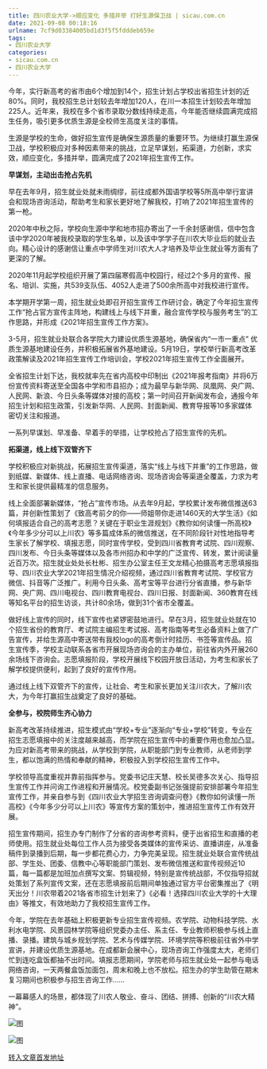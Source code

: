 ```yaml
---
title: 四川农业大学->顺应变化 多措并举 打好生源保卫战 | sicau.com.cn
date: 2021-09-08 00:18:16
urlname: 7cf9d03384005bd1d3f5f5fdddeb659e
tags: 
- 四川农业大学
categories:
- sicau.com.cn
- 四川农业大学
---
```

今年，实行新高考的省市由6个增加到14个，招生计划占学校出省招生计划的近80%。同时，我校招生总计划较去年增加120人，在川一本招生计划较去年增加225人。近年来，我校在多个省市录取分数线持续走高，今年能否继续圆满完成招生任务，吸引更多优质生源是全校师生高度关注的事情。

生源是学校的生命，做好招生宣传是确保生源质量的重要环节。为继续打赢生源保卫战，学校积极应对多种因素带来的挑战，立足早谋划，拓渠道，力创新，求实效，顺应变化，多措并举，圆满完成了2021年招生宣传工作。

**早谋划，主动出击抢占先机**

早在去年9月，招生就业处就未雨绸缪，前往成都外国语学校等5所高中举行宣讲会和现场咨询活动，帮助考生和家长更好地了解我校，打响了2021年招生宣传的第一枪。

2020年中秋之际，学校向生源中学和地市招办寄出了一千余封感谢信，信中包含该中学2020年被我校录取的学生名单，以及该中学学子在川农大毕业后的就业去向。精心设计的感谢信让重点中学师生对川农大人才培养及毕业生就业等方面有了更深的了解。

2020年11月起学校组织开展了第四届寒假高中校园行，经过2个多月的宣传、报名、培训、实施，共539支队伍、4052人走进了500余所高中对我校进行宣传。

本学期开学第一周，招生就业处即召开招生宣传工作研讨会，确定了今年招生宣传工作“抢占官方宣传主阵地，构建线上与线下并重，融合宣传学校与服务考生”的工作思路，并形成《2021年招生宣传工作方案》。

3-5月，招生就业处联合各学院大力建设优质生源基地，确保省内“一市一重点” 优质生源基地建设任务，并积极拓展省外基地建设。5月19日，学校举行新高考改革政策解读及2021年招生宣传工作培训会，学校2021年招生宣传工作全面展开。

全省招生计划下达，我校就率先在省内高校中印制出《2021年报考指南》并将6万份宣传资料寄送至全国各中学和市县招办；成为最早与新华网、凤凰网、央广网、人民网、新浪、今日头条等媒体对接的高校；第一时间召开新闻发布会，通报今年招生计划和招生政策，引发新华网、人民网、封面新闻、教育导报等10多家媒体密切关注和报道。

一系列早谋划、早准备、早着手的举措，让学校抢占了招生宣传的先机。

**拓渠道，线上线下双管齐下**

学校积极应对新挑战，拓展招生宣传渠道，落实“线上与线下并重”的工作思路，做到纸媒、新媒体、线上直播、电话网络咨询、现场咨询会等渠道全覆盖，力求为考生和家长提供最精准的信息服务。

线上全面部署新媒体，“抢占”宣传市场。从去年9月起，学校累计发布微信推送63篇，并创新性策划了《致高考前夕的你——师姐带你走进1460天的大学生活》《如何填报适合自己的高考志愿？关键在于职业生涯规划》《教你如何读懂一所高校》《今年多少分可以上川农》等多篇成体系的微信推送，在不同阶段针对性地指导考生家长了解学校、填报志愿，同时宣传学校，受到四川省教育考试院、四川观察、四川发布、今日头条等媒体以及各市州招办和中学的广泛宣传、转发，累计阅读量近百万次。招生就业处处长杜彬、招生办公室主任王文龙精心拍摄高考志愿填报指导、四川农业大学2021年招生情况介绍视频，通过四川省教育考试院、学校官方微信、抖音等广泛推广。利用今日头条、高考宝等平台进行分省直播，参与新华网、央广网、四川电视台、四川教育电视台、四川日报、封面新闻、360教育在线等知名平台的招生访谈，共计80余场，做到31个省市全覆盖。

做好线上宣传的同时，线下宣传也紧锣密鼓地进行。早在3月，招生就业处就在10个招生省份的教育厅、考试院主编招生考试报、高考指南等考生必备资料上做了广告宣传，并给生源高中寄送带有我校logo的高考倒计时挂历、书签等宣传品。招生宣传季，学校主动联系各省市开展现场咨询会的主办单位，前往省内外开展260余场线下咨询会。志愿填报阶段，学校开展线下校园开放日活动，为考生和家长了解学校提供便利，起到了良好的宣传作用。

通过线上线下双管齐下的宣传，让社会、考生和家长更加关注川农大，了解川农大，为今年打赢招生战奠定了良好的基础。

**全参与，校院师生齐心协力**

新高考改革持续推进，招生模式由“学校+专业”逐渐向“专业+学校”转变，专业在招生志愿填报中的关注度越来越高，而学院在招生宣传中的重要作用也愈加凸显。为应对新高考带来的挑战，从学校到学院，从职能部门到专业教师，从老师到学生，都以饱满的热情和奉献的精神，积极投入到学校招生宣传工作中。

学校领导高度重视并靠前指挥参与。党委书记庄天慧、校长吴德多次关心、指导招生宣传工作并问询工作进程和开展情况。校党委副书记张强提前安排部署今年招生宣传工作，并亲自参与到《四川农业大学招生咨询调查问卷》《教你如何读懂一所高校》《今年多少分可以上川农》等宣传方案的策划中，推进招生宣传工作有效开展。

招生宣传期间，招生办专门制作了分省的咨询参考资料，便于出省招生和直播的老师使用。招生就业处每位工作人员为接受各类媒体的宣传采访、直播讲座，从准备稿件到录播到后期，每一步都花费心力，力争完美呈现。招生就业处联合宣传统战部、学生处、团委、信教中心等职能部门策划、发布微信推送和宣传视频近10篇，每一篇都是加班加点撰写文案、剪辑视频，特别是宣传统战部，不仅指导招就处策划了系列宣传文案，还在志愿填报前后期间单独通过官方平台密集推出了《明天出分！川农带着2021各省市招生计划来了》《必看！选择四川农业大学的十大理由》等推文，有效地助力了我校招生宣传工作。

今年，学院在去年基础上积极更新专业招生宣传视频。农学院、动物科技学院、水利水电学院、风景园林学院等组织党委办主任、系主任、专业教师积极参与线上直播、录播。建筑与城乡规划学院、艺术与传媒学院、环境学院等积极前往省外中学宣讲，并建设优质生源基地。在成都新会展中心，现场咨询工作强度太大，老师们忙到连吃盒饭都抽不出时间。填报志愿期间，学院老师与招生就业处一起参与电话网络咨询，一天两餐盒饭加面包，周末和晚上也不放松。招生办的学生助管在期末复习期间也积极参与招生咨询工作……

一幕幕感人的场景，都体现了川农人敬业、奋斗、团结、拼搏、创新的“川农大精神”。

![图](https://news.sicau.edu.cn/__local/2/4D/23/17A2C34D29BA36684A5B54D7B89_F00C91C8_6612E.jpg)

![图](https://news.sicau.edu.cn/__local/2/87/F6/BA5B8FEDF5BF96A57D388399316_6822A348_17E18.jpg)

[转入文章首发地址](https://news.sicau.edu.cn/info/1135/63209.htm)